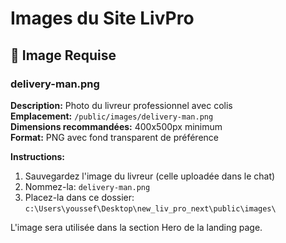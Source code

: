 # Images du Site LivPro

## 📸 Image Requise

### delivery-man.png
**Description:** Photo du livreur professionnel avec colis  
**Emplacement:** `/public/images/delivery-man.png`  
**Dimensions recommandées:** 400x500px minimum  
**Format:** PNG avec fond transparent de préférence

**Instructions:**
1. Sauvegardez l'image du livreur (celle uploadée dans le chat)
2. Nommez-la: `delivery-man.png`
3. Placez-la dans ce dossier: `c:\Users\youssef\Desktop\new_liv_pro_next\public\images\`

L'image sera utilisée dans la section Hero de la landing page.
